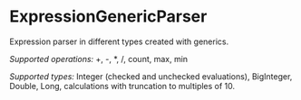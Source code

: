 # ExpressionGenericParser

Expression parser in different types created with generics.

*Supported operations:* +, -, *, /, count, max, min

*Supported types:* Integer (checked and unchecked evaluations), BigInteger, Double, Long, calculations with truncation to multiples of 10.

